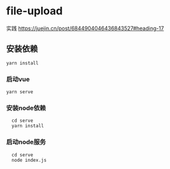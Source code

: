 # file-upload

  实践 <https://juejin.cn/post/6844904046436843527#heading-17>

## 安装依赖

```
yarn install
```

### 启动vue

```
yarn serve
```

### 安装node依赖

```
  cd serve
  yarn install
```

### 启动node服务

```
  cd serve
  node index.js
```
